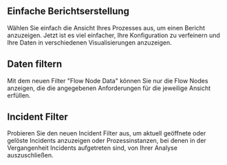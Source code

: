 ## Einfache Berichtserstellung

Wählen Sie einfach die Ansicht Ihres Prozesses aus, um einen Bericht anzuzeigen. Jetzt ist es viel einfacher, Ihre Konfiguration zu verfeinern und Ihre Daten in verschiedenen Visualisierungen anzuzeigen.

## Daten filtern

Mit dem neuen Filter "Flow Node Data" können Sie nur die Flow Nodes anzeigen, die die angegebenen Anforderungen für die jeweilige Ansicht erfüllen.

## Incident Filter

Probieren Sie den neuen Incident Filter aus, um aktuell geöffnete oder gelöste Incidents anzuzeigen oder Prozessinstanzen, bei denen in der Vergangenheit Incidents aufgetreten sind, von Ihrer Analyse auszuschließen.
